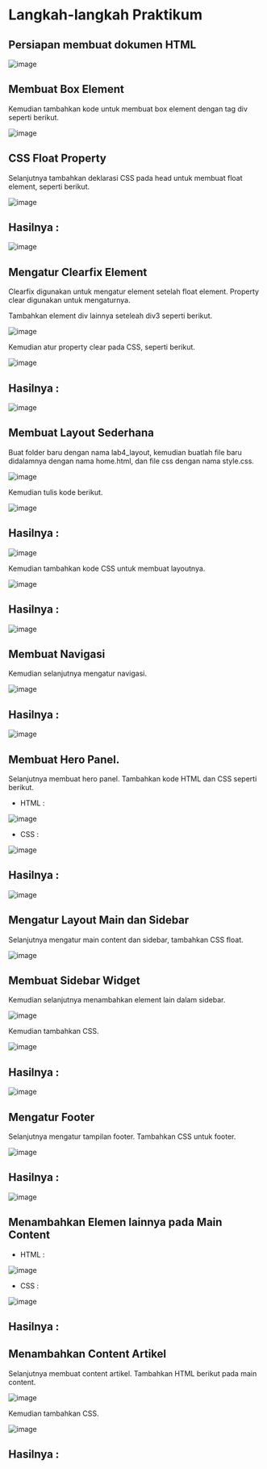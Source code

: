 # Langkah-langkah Praktikum
## Persiapan membuat dokumen HTML

![image](https://github.com/verz666/Lab4Web./assets/115523263/ec1df0d1-05f0-45d1-963a-184e3a854549)

## Membuat Box Element
Kemudian tambahkan kode untuk membuat box element dengan tag div seperti berikut.

![image](https://github.com/verz666/Lab4Web./assets/115523263/d11dbc5d-5484-46ab-8dd9-916efbee9d18)

## CSS Float Property
Selanjutnya tambahkan deklarasi CSS pada head untuk membuat float element, seperti berikut.

![image](https://github.com/verz666/Lab4Web./assets/115523263/4462235f-e896-4073-9bdd-05e8dfae1189)

## Hasilnya :

![image](https://github.com/verz666/Lab4Web./assets/115523263/ad2c72dc-58c7-4825-8f8a-4b23aa768785)

## Mengatur Clearfix Element
Clearfix digunakan untuk mengatur element setelah float element. Property clear digunakan untuk mengaturnya.

Tambahkan element div lainnya seteleah div3 seperti berikut.

![image](https://github.com/verz666/Lab4Web./assets/115523263/0afbd68c-e3a8-4aa8-a2e5-0f29fd38aa68)

Kemudian atur property clear pada CSS, seperti berikut.

![image](https://github.com/verz666/Lab4Web./assets/115523263/03be5221-4be2-4dfb-8de3-3cd70b31aa87)

## Hasilnya :

![image](https://github.com/verz666/Lab4Web./assets/115523263/47d9ada2-80c8-421c-a200-54e1c642d59f)

## Membuat Layout Sederhana
Buat folder baru dengan nama lab4_layout, kemudian buatlah file baru didalamnya dengan nama home.html, dan file css dengan nama style.css.

![image](https://github.com/verz666/Lab4Web./assets/115523263/33f7c1ec-ce87-4705-9309-5cd006fabb3b)

Kemudian tulis kode berikut.

![image](https://github.com/verz666/Lab4Web./assets/115523263/87c1fcd1-9e37-46cc-8d93-5636bbe806bf)

## Hasilnya :

![image](https://github.com/verz666/Lab4Web./assets/115523263/6c66a2de-8ffa-43a8-a441-7277536bd41b)

Kemudian tambahkan kode CSS untuk membuat layoutnya.

![image](https://github.com/verz666/Lab4Web./assets/115523263/da035d51-02b9-443c-95d0-e3d23a72e2c8)

## Hasilnya :

![image](https://github.com/verz666/Lab4Web./assets/115523263/863377bf-fe1f-482f-9466-a607b9b70ab6)

## Membuat Navigasi
Kemudian selanjutnya mengatur navigasi.

![image](https://github.com/verz666/Lab4Web./assets/115523263/fbc9b1ab-e559-4fa7-8d61-64a07d1c8b97)

## Hasilnya :

![image](https://github.com/verz666/Lab4Web./assets/115523263/a00ed0f6-8de5-4708-807c-2603c2a0b96b)

## Membuat Hero Panel.
Selanjutnya membuat hero panel. Tambahkan kode HTML dan CSS seperti berikut.

- HTML :

![image](https://github.com/verz666/Lab4Web./assets/115523263/82f9243e-35af-418b-b4b7-c3a4ba5a04aa)

- CSS :

![image](https://github.com/verz666/Lab4Web./assets/115523263/a06c2c8d-41aa-4138-a073-09758c1e660d)

## Hasilnya :

![image](https://github.com/verz666/Lab4Web./assets/115523263/38c083f5-6278-4618-9ab5-ebebff735f88)

## Mengatur Layout Main dan Sidebar
Selanjutnya mengatur main content dan sidebar, tambahkan CSS float.

![image](https://github.com/verz666/Lab4Web./assets/115523263/36063963-2999-4e74-a013-76f1c6651501)

## Membuat Sidebar Widget
Kemudian selanjutnya menambahkan element lain dalam sidebar.

![image](https://github.com/verz666/Lab4Web./assets/115523263/d6156593-9254-4b05-982b-e4f499e6b230)

Kemudian tambahkan CSS.

![image](https://github.com/verz666/Lab4Web./assets/115523263/c5b1c12e-62d1-4f8e-a2d2-18cac725e7be)

## Hasilnya :

![image](https://github.com/verz666/Lab4Web./assets/115523263/21666472-3290-4679-b253-3e780f712e0c)

## Mengatur Footer
Selanjutnya mengatur tampilan footer. Tambahkan CSS untuk footer.

![image](https://github.com/verz666/Lab4Web./assets/115523263/f776c23b-d8d6-4d5c-b377-4d4ef0dcbbd3)

## Hasilnya :

![image](https://github.com/verz666/Lab4Web./assets/115523263/7aa808c0-b25a-46cd-94f4-23215c908e7e)

## Menambahkan Elemen lainnya pada Main Content

- HTML :

![image](https://github.com/verz666/Lab4Web./assets/115523263/e2c4b04f-c421-46f2-9d43-b1ddeedcd873)

- CSS :

![image](https://github.com/verz666/Lab4Web./assets/115523263/d3dcac33-616c-4822-9221-d17f8c35f775)

## Hasilnya :

## Menambahkan Content Artikel
Selanjutnya membuat content artikel. Tambahkan HTML berikut pada main content.

![image](https://github.com/verz666/Lab4Web./assets/115523263/38a49002-1857-4027-875a-bbe0b5619935)

Kemudian tambahkan CSS.

![image](https://github.com/verz666/Lab4Web./assets/115523263/7caf65f7-f319-4fc5-897d-50bddc535cdc)

## Hasilnya :

